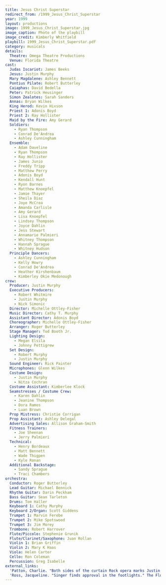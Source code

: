 ```yaml
---
title: Jesus Christ Superstar
redirect_from: /1999_Jesus_Christ_Superstar
year: 1999
layout: productions
image: 1999_Jesus_Christ_Superstar.jpg
image_caption: Photo of the playbill
image_credit: Kimberly Whitfield
playbill: 1999_Jesus_Christ_Superstar.pdf
category: musicals
details:
  Theatre: Omega Theatre Productions
  Venue: Florida Theatre
cast:
  Judas Iscariot: James Beeks
  Jesus: Justin Murphy
  Mary Magdalene: Ashley Bennett
  Pontius Pilate: Robert Butterley
  Caiaphas: David Bedella
  Peter: Patrick Heusinger
  Simon Zealotes: Sarah Sanders
  Annas: Bryan Wilkes
  King Herod: Kevin Hixson
  Priest 1: Adonis Boyd
  Priest 2: Ray Hollister
  Maid by the Fire: Amy Gerard
  Soldiers: 
    - Ryan Thompson
    - Conrad De'Andrea
    - Ashley Cunningham
  Ensemble: 
    - Adam Daveline
    - Ryan Thompson
    - Ray Hollister
    - James Junio
    - Freddy Tripp
    - Matthew Perry
    - Adonis Boyd
    - Kendall Hunt
    - Ryon Barnes
    - Matthew Knoepfel
    - Jamie Thayer
    - Sheila Diaz
    - Joye McCrea
    - Amanda Carlisle
    - Amy Gerard
    - Lisa Knoepfel
    - Lindsey Thompson
    - Joyce Dahlin
    - Jess Stewart
    - Annamarie Palmieri
    - Whitney Thompson
    - Hannah Sprague
    - Whitney Hudson
  Principle Dancers: 
    - Ashley Cunningham
    - Kelly Howry
    - Conrad De'Andrea
    - Heather Kirshenbaum
    - Kimberley Okie Medonough
crew:
  Producer: Justin Murphy
  Executive Producers: 
    - Robert Whitmire
    - Justin Murphy
    - Nick Simonic
  Director: Michelle Ottley-Fisher
  Music Director: Cathy T. Murphy
  Assistant Director: Adonis Boyd
  Choreographer: Michelle Ottley-Fisher
  Arranger: Roger Butterley
  Stage Manager: Tod Booth Jr.
  Lighting Design: 
    - Megan Elsila
    - Johnny Pettigrew
  Set Design: 
    - Robert Murphy
    - Justin Murphy
  Sound Engineer: Rick Painter
  Microphones: Glenn Wilkes
  Costume Design: 
    - Justin Murphy
    - Nitza Cochran
  Costume Assistant: Kimberlee Klock
  Seamstresses / Costume Crew: 
    - Karen Dahlin
    - Jeanine Thompson
    - Dora Ramos
    - Luan Brown
  Prop Mistress: Christie Corrigan
  Prop Assistant: Ashley Delegal
  Advertising Sales: Allison Graham-Smith
  Fitness Trainers: 
    - Joe Sheenan
    - Jerry Palmieri
  Technical: 
    - Henry Bordeaux
    - Matt Bennett
    - Wade Thigpen
    - Kyle Ronan
  Additional Backstage: 
    - Sandy Sprague
    - Traci Chambers
orchestra:
  Conductor: Roger Butterley
  Lead Guitar: Michael Bennick
  Rhythm Guitar: Darin Peckham
  Bass Guitar: Sean Tarleton
  Drums: Tom Haller
  Keyboard 1: Cathy Murphy
  Keyboard 2/Organ: Scott Giddens
  Trumpet 1: Marvin Ferebe
  Trumpet 2: Mike Spotswood
  Trumpet 3: Jim Morey
  Trombone: Robert Harrover
  Flute/Piccolo: Stephenie Grunik
  Flute/Clarinet/Saxophone: Juan Rollan
  Violin 1: Brian Griffin
  Violin 2: Mary K Haas
  Viola: Helen Carter
  Cello: Ron Coleman
  Percussion: Greg Isabelle
external_links:
  'Patton, Charlie. "Both sides of the curtain Rock opera marks Justin Murphy''s professional leap to actor, producer." The Florida Times-Union, City ed., sec. Lifestyle, 13 Aug. 1999, pp. E-1': /wiki/media/news/Both_sides_of_the_curtain_Rock_opera_marks_Justin__Florida_Times-Union_The_Jacksonville_FL___August_13_1999__pE-1.pdf
  'Ross, Jacqueline. "Singer finds approval in the footlights." The Florida Times-Union, City ed., sec. Lifestyle, 13 Aug. 1999, pp. E-1.': \media\news\Singer_finds_approval_in_the_footlights__Florida_Times-Union_The_Jacksonville_FL___August_13_1999__pE-1.pdf
---
```

